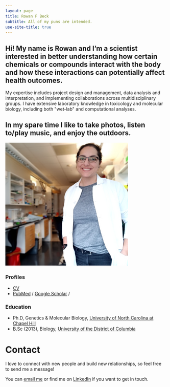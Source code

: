 ```yaml
---
layout: page
title: Rowan F Beck
subtitle: All of my puns are intended.
use-site-title: true
---
```

## Hi! My name is Rowan and I’m a scientist interested in better understanding how certain chemicals or compounds interact with the body and how these interactions can potentially affect health outcomes.
My expertise includes project design and management, data analysis and interpretation, and implementing collaborations across multidisciplinary groups. I have extensive laboratory knowledge in toxicology and molecular biology, including both "wet-lab" and computational analyses.      

## In my spare time I like to take photos, listen to/play music, and enjoy the outdoors.                                               





<img src= "/img/aboutme.png"  style="zoom:75%;" />



### Profiles

- [CV](https://derekogle.com/resources/CV.pdf)
- [PubMed](https://www.ncbi.nlm.nih.gov/pubmed/?term=Beck%20R%5BAuthor%5D&cauthor=true&cauthor_uid=30675811) /  [Google Scholar](https://scholar.google.com/citations?user=srkMogQAAAAJ&hl=en) / 

### Education

- Ph.D, Genetics & Molecular Biology, [University of North Carolina at Chapel Hill](http://gmb.unc.edu/)
- B.Sc (2013), Biology, [University of the District of Columbia](http://www.udc.edu/)



# Contact

I love to connect with new people and build new relationships, so feel free to send me a message! 

You can [email me](mailto:rowan.far@gmail.com?subject=Hello!) or find me on [LinkedIn](https://linkedin.com/in/rfbeck) if you want to get in touch. 